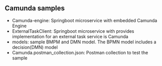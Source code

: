 ## Camunda samples
- Camunda-engine: Springboot microservice with embedded Camunda Engine
- ExternalTaskClient: Springboot microservice with provides implementation for an external task service is Camunda
- models: sample BMPM and DMN model. The BPMN model includes a decision(DMN) model
- Camunda.postman_collection.json: Postman collection to test the sample
